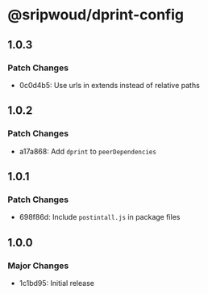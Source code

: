 # @sripwoud/dprint-config

## 1.0.3

### Patch Changes

- 0c0d4b5: Use urls in extends instead of relative paths

## 1.0.2

### Patch Changes

- a17a868: Add `dprint` to `peerDependencies`

## 1.0.1

### Patch Changes

- 698f86d: Include `postintall.js` in package files

## 1.0.0

### Major Changes

- 1c1bd95: Initial release
